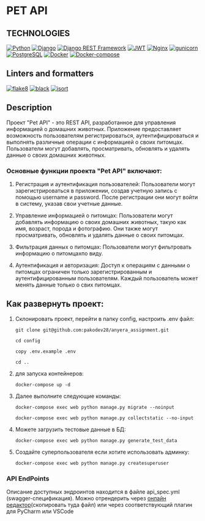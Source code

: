 # PET API

## TECHNOLOGIES
[![Python](https://img.shields.io/badge/-Python-464646?style=flat&logo=Python&logoColor=ffffff&color=043A6B)](https://www.python.org/)
[![Django](https://img.shields.io/badge/-Django-464646?style=flat&logo=Django&logoColor=ffffff&color=043A6B)](https://www.djangoproject.com/)
[![Django REST Framework](https://img.shields.io/badge/-Django%20REST%20Framework-464646?style=flat&logo=Django%20REST%20Framework&logoColor=ffffff&color=043A6B)](https://www.django-rest-framework.org/)
[![JWT](https://img.shields.io/badge/-JWT-464646?style=flat&color=043A6B)](https://jwt.io/)
[![Nginx](https://img.shields.io/badge/-NGINX-464646?style=flat&logo=NGINX&logoColor=ffffff&color=043A6B)](https://nginx.org/ru/)
[![gunicorn](https://img.shields.io/badge/-gunicorn-464646?style=flat&logo=gunicorn&logoColor=ffffff&color=043A6B)](https://gunicorn.org/)
[![PostgreSQL](https://img.shields.io/badge/-PostgreSQL-464646?style=flat&logo=PostgreSQL&logoColor=ffffff&color=043A6B)](https://www.postgresql.org/)
[![Docker](https://img.shields.io/badge/-Docker-464646?style=flat&logo=Docker&logoColor=ffffff&color=043A6B)](https://www.docker.com/)
[![Docker-compose](https://img.shields.io/badge/-Docker%20compose-464646?style=flat&logo=Docker&logoColor=ffffff&color=043A6B)](https://www.docker.com/)

## Linters and formatters
[![flake8](https://img.shields.io/badge/-flake8-464646?style=flat&logo=Python&logoColor=ffffff&color=043A6B)](https://flake8.pycqa.org/)
[![black](https://img.shields.io/badge/-black-464646?style=flat&logo=Python&logoColor=ffffff&color=043A6B)](https://github.com/psf/black)
[![isort](https://img.shields.io/badge/-isort-464646?style=flat&logo=Python&logoColor=ffffff&color=043A6B)](https://pycqa.github.io/isort/)

## Description

Проект "Pet API" - это REST API, разработанное для управления информацией о домашних животных. Приложение предоставляет возможность пользователям регистрироваться, аутентифицироваться и выполнять различные операции с информацией о своих питомцах. Пользователи могут добавлять, просматривать, обновлять и удалять данные о своих домашних животных.

### Основные функции проекта "Pet API" включают:
1) Регистрация и аутентификация пользователей: Пользователи могут зарегистрироваться в приложении, создав учетную запись с помощью username и password. После регистрации они могут войти в систему, указав свои учетные данные.

2) Управление информацией о питомцах: Пользователи могут добавлять информацию о своих домашних животных, такую как имя, возраст, порода и фотографию. Они также могут просматривать, обновлять и удалять данные о своих питомцах.

3) Фильтрация данных о питомцах: Пользователи могут фильтровать информацию о питомцахпо виду.

4) Аутентификация и авторизация: Доступ к операциям с данными о питомцах ограничен только зарегистрированным и аутентифицированным пользователям. Каждый пользователь может менять данные только о свих питомцах.


## Как развернуть проект:
1. Склонировать проект, перейти в папку config, настроить .env файл:
    ```
    git clone git@github.com:pakodev28/anyera_assignment.git
    ```
    ```
    cd config
    ```
    ```
    copy .env.example .env
    ```
    ```
    cd ..
    ```
2. для запуска контейнеров:
    ```
    docker-compose up -d
    ```
3. Далее выполните следующие команды:
    ```
    docker-compose exec web python manage.py migrate --noinput
    ```
    ```
    docker-compose exec web python manage.py collectstatic --no-input
    ```
4. Можете загрузить тестовые данные в БД:
    ```
    docker-compose exec web python manage.py generate_test_data
    ```
5. Создайте суперпользователя если хотите использовать админку:
    ```
    docker-compose exec web python manage.py createsuperuser
    ```


### API EndPoints

Описание доступных эндроинтов находится в файле api_spec.yml (swagger-спецификация). Можно отрендерить через [онлайн редактор](https://editor.swagger.io/)(скопировать туда файл) или через соответствующий плагин для PyCharm или VSCode
